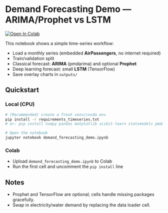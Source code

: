 
# Demand Forecasting Demo — ARIMA/Prophet vs LSTM

[![Open In Colab](https://colab.research.google.com/assets/colab-badge.svg)](
https://colab.research.google.com/github/chibuogwuonyemaechi/time_series_demo/blob/main/demand_forecasting_demo.ipynb
)

This notebook shows a simple time-series workflow:

- Load a monthly series (embedded **AirPassengers**, no internet required)
- Train/validation split
- Classical forecast: **ARIMA** (pmdarima) and optional **Prophet**
- Deep learning forecast: small **LSTM** (TensorFlow)
- Save overlay charts in `outputs/`

## Quickstart

### Local (CPU)
```bash
# (Recommended) create a fresh venv/conda env
pip install -r requirements_timeseries.txt
# or: pip install numpy pandas matplotlib scikit-learn statsmodels pmdarima prophet tensorflow

# Open the notebook
jupyter notebook demand_forecasting_demo.ipynb
```

### Colab
- Upload `demand_forecasting_demo.ipynb` to Colab
- Run the first cell and uncomment the `pip install` line

## Notes
- Prophet and TensorFlow are optional; cells handle missing packages gracefully.
- Swap in electricity/water demand by replacing the data loader cell.
